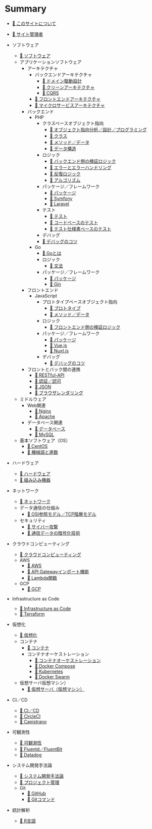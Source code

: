 # Summary
* [📖 ︎このサイトについて](README.md)

* [📖 ︎サイト管理者](public/self_introduction.md)

* ソフトウェア
  * [📖 ︎ソフトウェア](public/software.md)
  * アプリケーションソフトウェア
    * アーキテクチャ
        * バックエンドアーキテクチャ
          * [📖 ︎ドメイン駆動設計](public/software_application_architecture_backend_domain_driven_design.md)
          * [📖 ︎クリーンアーキテクチャ](public/software_application_architecture_backend_domain_driven_design_clean_architecture.md)
          * [📖 ︎CQRS](public/software_application_architecture_backend_cqrs.md)
        * [📖 ︎フロントエンドアーキテクチャ](public/software_application_architecture_frontend.md)
        * [📖 ︎マイクロサービスアーキテクチャ](public/software_application_architecture_microservice.md)
    * バックエンド 
      * PHP
        * クラスベースオブジェクト指向
          * [📖 ︎オブジェクト指向分析／設計／プログラミング](public/software_application_backend_php_object_orientation_analysis_design_programming.md)
          * [📖 ︎クラス](public/software_application_backend_php_object_orientation_class.md)
          * [📖 ︎メソッド／データ](public/software_application_backend_php_object_orientation_method_data.md)
          * [📖 ︎データ構造](public/software_application_backend_php_object_orientation_data_structure.md)
        * ロジック
          * [📖 ︎バックエンド側の検証ロジック](public/software_application_backend_php_logic_validation.md)
          * [📖 ︎エラーとエラーハンドリング](public/software_application_backend_php_logic_error_and_error_handling.md)
          * [📖 ︎反復ロジック](public/software_application_backend_php_logic_iteration.md)
          * [📖 ︎アルゴリズム](public/software_application_backend_php_logic_algorithm.md)
        * パッケージ／フレームワーク
          * [📖 ︎パッケージ](public/software_application_backend_php_package.md)
          * [📖 ︎Symfony](public/software_application_backend_php_framework_symfony.md)
          * [📖 ︎Laravel](public/software_application_backend_php_framework_laravel.md)
        * テスト
          * [📖 ︎テスト](public/software_application_backend_php_testing.md)
          * [📖 ︎コードベースのテスト](public/software_application_backend_php_testing_based_on_code.md)
          * [📖 ︎テスト仕様書ベースのテスト](public/software_application_backend_php_testing_based_on_test_specification.md)
        * デバッグ
        * [📖 ︎デバッグのコツ](public/software_application_backend_php_debug.md)
      * Go
        * [📖 Goとは](public/software_application_backend_go.md)
        * ロジック
          * [📖 文法](public/software_application_backend_go_logic.md)
        * パッケージ／フレームワーク
          * [📖 パッケージ](public/software_application_backend_go_package.md)
          * [📖 Gin](public/software_application_backend_go_framework_gin.md)
    * フロントエンド 
      * JavaScript
        * プロトタイプベースオブジェクト指向
          * [📖 ︎プロトタイプ](public/software_application_frontend_js_object_orientation_prototype.md)
          * [📖 ︎メソッド／データ](public/software_application_frontend_js_object_orientation_method_data.md)
        * ロジック
          * [📖 ︎フロントエンド側の検証ロジック](public/software_application_frontend_js_logic_validation.md)
        * パッケージ／フレームワーク
          * [📖 ︎パッケージ](public/software_application_frontend_js_package.md)
          * [📖 ︎Vue.js](public/software_application_frontend_js_framework_vuejs.md)
          * [📖 ︎Nuxt.js](public/software_application_frontend_js_framework_nuxtjs.md)
        * デバッグ
          * [📖 ︎デバッグのコツ](public/software_application_frontend_js_debug.md)
    * フロントとバック間の連携
      * [📖 ︎RESTful-API](public/software_application_frontend_and_backend_api_restful.md)
      * [📖 ︎認証／認可](public/software_application_frontend_and_backend_authentication_authorization.md)
      * [📖 ︎JSON](public/software_application_frontend_and_backend_json.md)
      * [📖 ︎ブラウザレンダリング](public/software_application_frontend_and_backend_browser_rendering.md)
  * ミドルウェア
    * Web関連
      * [📖 ︎Nginx](public/software_middleware_web_nginx.md)
      * [📖 ︎Apache](public/software_middleware_web_apache.md)
    * データベース関連
      * [📖 ︎データベース](public/software_middleware_database.md)
      * [📖 My︎SQL](public/software_middleware_database_mysql.md)
  * 基本ソフトウェア（OS）
    * [📖 ︎CentOS](public/software_basic_centos.md)
    * [📖 ︎機械語と進数](public/software_basic_machine_language_and_radix.md)

* ハードウェア
  * [📖 ︎ハードウェア](public/hardware.md)
  * [📖 ︎組み込み機器](public/hardware_embedded_system.md)

* ネットワーク
    * [📖 ︎ネットワーク](public/network.md)
    * データ通信の仕組み
      * [📖 ︎OSI参照モデル／TCP階層モデル](public/network_osi_tcp_model.md)
    * セキュリティ
      * [📖 ︎サイバー攻撃](public/network_cyber_attacks.md)
      * [📖 ︎通信データの暗号化技術](public/network_encryption_technology.md)

* ︎クラウドコンピューティング
  * [📖 ︎クラウドコンピューティング](public/cloud_computing.md)
  * AWS
    * [📖 ︎AWS](public/cloud_computing_aws.md)
    * [📖 ︎API Gatewayインポート機能](public/cloud_computing_aws_api_gateway_import.md)
    * [📖 ︎Lambda関数](public/cloud_computing_aws_lambda_function.md)
  * GCP
    * [📖 ︎GCP](public/cloud_computing_gcp.md)

* Infrastructure as Code
  * [📖 ︎Infrastructure as Code](public/infrastructure_as_code.md)
  * [📖 ︎Terraform](public/infrastructure_as_code_terraform.md)

* 仮想化
  * [📖 ︎仮想化](public/virtualization.md)
  * コンテナ
    * [📖 ︎コンテナ](public/virtualization_container.md)
    * コンテナオーケストレーション
      * [📖 ︎コンテナオーケストレーション](public/virtualization_container_orchestration.md)
      * [📖 ︎Docker Compose](public/virtualization_container_orchestration_docker_compose.md)
      * [📖 ︎Kubernetes](public/virtualization_container_orchestration_kubernetes.md)
      * [📖 ︎Docker Swarm](public/virtualization_container_orchestration_docker_swarm.md)
  * ︎仮想サーバ仮想マシン）
    * [📖 ︎仮想サーバ（仮想マシン）](public/virtualization_server.md)

* CI／CD
  * [📖 ︎CI／CD](public/ci_cd.md)
  * [📖 ︎CircleCI](public/ci_cd_circleci.md)
  * [📖 ︎Capistrano](public/ci_cd_capistrano.md)

* 可観測性
  * [📖 ︎可観測性](public/observability.md)
  * [📖 ︎Fluentd／FluentBit](public/observability_fluentd_and_fluentbit.md)
  * [📖 ︎Datadog](public/observability_datadog.md)

* システム開発手法論
  * [📖 ︎システム開発手法論](public/system_development_methodology.md)
  * [📖 ︎プロジェクト管理](public/system_development_methodology_project_management.md)
  * Git
    * [📖 ︎GitHub](public/system_development_methodology_github.md)
    * [📖 ︎Gitコマンド](public/system_development_methodology_git_command.md)

* 統計解析
  * [📖 ︎R言語](public/statistic_analysis_r.md)

